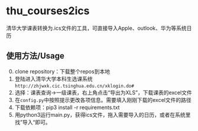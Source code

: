 # thu_courses2ics
清华大学课表转换为.ics文件的工具，可直接导入Apple、outlook、华为等系统日历

## 使用方法/Usage
0. clone repository：下载整个repos到本地
1. 登陆进入清华大学本科生选课系统 `http://zhjwxk.cic.tsinghua.edu.cn/xklogin.do#`
2. 选择：课表查询->一级课表，右上角点击“导出为XLS”，下载课表的excel文件
3. 在`config.py`中按照提示更改各项信息。需要填入刚刚下载的excel文件的路径
4. 下载依赖项：pip3 install -r requirements.txt
5. 用python3运行main.py，获得ics文件，拖入需要导入的日历，或者在系统里找”导入“即可。
